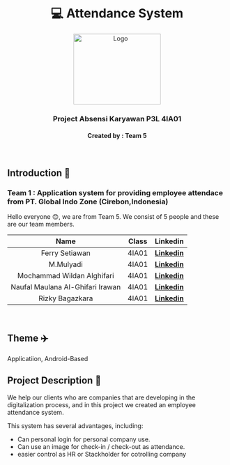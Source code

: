 <h1 align="center">💻 Attendance System</h1>
<p align="center">
  <img src="[profile/PT.BIZ - RemoveBG.png](https://github.com/ProyekPerangkatLunak/.github/blob/main/profile/Logo%20PT%20Global%20Indo%20Zone.jpg") alt="Logo" width="200" height="162.3">
</p>
<h3 align="center">Project Absensi Karyawan P3L 4IA01</h3>
<h4 align="center">Created by : Team 5</h4>
<br>

## Introduction 👋

### Team 1 : Application system for providing employee attendace from PT. Global Indo Zone (Cirebon,Indonesia)

Hello everyone 😊, we are from Team 5. We consist of 5 people and these are our team members.

|               Name                |     Class     |                               Linkedin                                  |
| :-------------------------------: | :-----------: | :---------------------------------------------------------------------: |
|    Ferry Setiawan     |     4IA01     | [**Linkedin**](-) |
|    M.Mulyadi     |     4IA01     | [**Linkedin**](-) |
|    Mochammad Wildan Alghifari     |     4IA01     | [**Linkedin**](https://www.linkedin.com/in/mochammad-wildan-alghifari/) |
|    Naufal Maulana Al-Ghifari Irawan     |     4IA01     | [**Linkedin**](https://www.linkedin.com/in/irawanaufal29/) |
|    Rizky Bagazkara     |     4IA01     | [**Linkedin**](https://www.linkedin.com/in/rizky-bagaskara-61896917a) |

<br>

## Theme ✈️

Applicatiion, Android-Based

## Project Description 📕

We help our clients who are companies that are developing in the digitalization process, and in this project we created an employee attendance system.

This system has several advantages, including:
* Can personal login for personal company use.
* Can use an image for check-in / check-out as attendance.
* easier control as HR or Stackholder for cotrolling company
